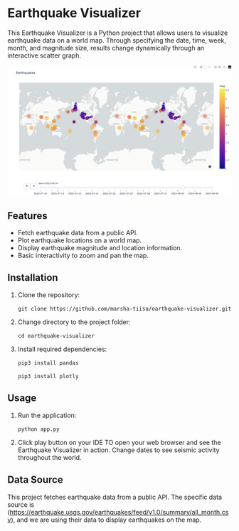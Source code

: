 # Earthquake Visualizer

This Earthquake Visualizer is a Python project that allows users to visualize earthquake data on a world map. Through specifying the date, time, week, month, and magnitude size, results change dynamically through an interactive scatter graph.

![Screenshot](assets/earthquake-visualizer.png)

## Features

- Fetch earthquake data from a public API.
- Plot earthquake locations on a world map.
- Display earthquake magnitude and location information.
- Basic interactivity to zoom and pan the map.

## Installation

1. Clone the repository:

   ```
   git clone https://github.com/marsha-tiisa/earthquake-visualizer.git
   ```

2. Change directory to the project folder:

   ```
   cd earthquake-visualizer
   ```

3. Install required dependencies:

   ```
   pip3 install pandas
   ```
   ```
   pip3 install plotly
   ```

## Usage

1. Run the application:

   ```
   python app.py
   ```

2. Click play button on your IDE TO open your web browser and see the Earthquake Visualizer in action. Change dates to see seismic activity throughout the world.

## Data Source

This project fetches earthquake data from a public API. The specific data source is (https://earthquake.usgs.gov/earthquakes/feed/v1.0/summary/all_month.csv), and we are using their data to display earthquakes on the map.
